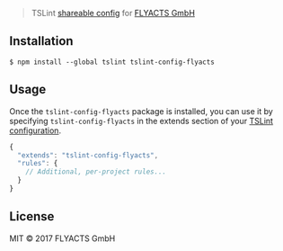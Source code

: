 > TSLint [shareable config](https://palantir.github.io/tslint/2016/03/31/sharable-configurations-rules.html) for [FLYACTS GmbH](http://www.flyacts.com/)


## Installation

```
$ npm install --global tslint tslint-config-flyacts
```


## Usage

Once the `tslint-config-flyacts` package is installed, you can use it by specifying `tslint-config-flyacts` in the extends section of your [TSLint configuration](https://palantir.github.io/tslint/usage/configuration/).

```js
{
  "extends": "tslint-config-flyacts",
  "rules": {
    // Additional, per-project rules...
  }
}
```


## License

MIT © 2017 FLYACTS GmbH
